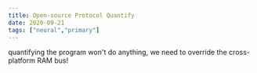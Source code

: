 ```yaml
---
title: Open-source Protocol Quantify
date: 2020-09-21
tags: ["neural","primary"]
---
```


quantifying the program won't do anything, we need to override the cross-platform RAM bus!
